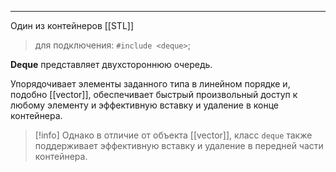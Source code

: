 ***
Один из контейнеров [[STL]]
>для подключения: `#include <deque>`;

**Deque** представляет двухстороннюю очередь.

Упорядочивает элементы заданного типа в линейном порядке и, подобно [[vector]], обеспечивает быстрый произвольный доступ к любому элементу и эффективную вставку и удаление в конце контейнера.

>[!info] Однако в отличие от объекта [[vector]], класс `deque` также поддерживает эффективную вставку и удаление в передней части контейнера.